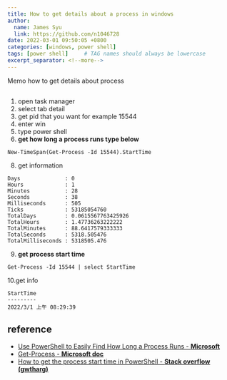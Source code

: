 ```yaml
---
title: How to get details about a process in windows
author:
  name: James Syu
  link: https://github.com/n1046728
date: 2022-03-01 09:50:05 +0800
categories: [windows, power shell]
tags: [power shell]     # TAG names should always be lowercase
excerpt_separator: <!--more-->
---
```

Memo how to get details about process
<!--more-->

## 
1. open task manager
2. select tab detail 
3. get pid that you want for example 15544 
5. enter win
6. type power shell
7. **get how long a process runs type below**
```shell
New-TimeSpan(Get-Process -Id 15544).StartTime
```
8. get information
```shell
Days              : 0
Hours             : 1
Minutes           : 28
Seconds           : 38
Milliseconds      : 505
Ticks             : 53185054760
TotalDays         : 0.0615567763425926
TotalHours        : 1.47736263222222
TotalMinutes      : 88.6417579333333
TotalSeconds      : 5318.505476
TotalMilliseconds : 5318505.476
```
9. **get process start time**
```shell
Get-Process -Id 15544 | select StartTime
```
10.get info
```shell
StartTime
---------
2022/3/1 上午 08:29:39
```




## reference
* [Use PowerShell to Easily Find How Long a Process Runs - **Microsoft**](https://webcache.googleusercontent.com/search?q=cache:ufcr0d_MvNQJ:https://devblogs.microsoft.com/scripting/powertip-use-powershell-to-easily-find-how-long-a-process-runs/+&cd=14&hl=zh-TW&ct=clnk&gl=tw)
* [Get-Process - **Microsoft doc**](https://docs.microsoft.com/en-us/powershell/module/microsoft.powershell.management/get-process?view=powershell-7.2) 
* [How to get the process start time in PowerShell - **Stack overflow (gwtharg)**](https://stackoverflow.com/questions/34142041/how-to-get-the-process-start-time-in-powershell)
